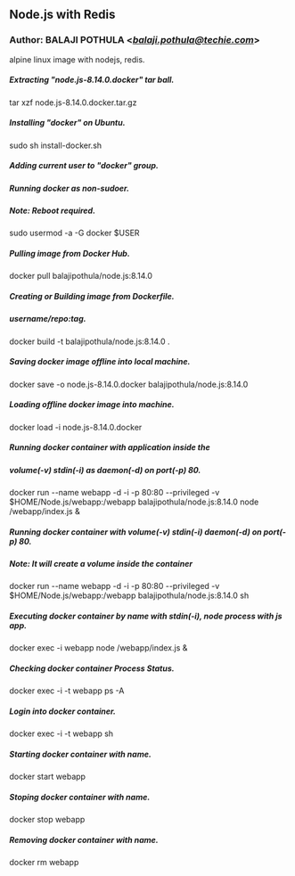 ## Node.js with Redis
### Author: BALAJI POTHULA <*balaji.pothula@techie.com*>

alpine linux image with nodejs, redis.

##### Extracting "node.js-8.14.0.docker" tar ball.
tar xzf node.js-8.14.0.docker.tar.gz

##### Installing "docker" on Ubuntu.
sudo sh install-docker.sh

##### Adding current user to "docker" group.
##### Running docker as non-sudoer.
##### Note: Reboot required.
sudo usermod -a -G docker $USER

##### Pulling image from Docker Hub.
docker pull balajipothula/node.js:8.14.0

##### Creating or Building image from Dockerfile.
##### username/repo:tag.
docker build -t balajipothula/node.js:8.14.0 .

##### Saving docker image offline into local machine.
docker save -o node.js-8.14.0.docker balajipothula/node.js:8.14.0

##### Loading offline docker image into machine.
docker load -i node.js-8.14.0.docker

##### Running docker container with application inside the 
##### volume(-v) stdin(-i) as daemon(-d) on port(-p) 80.
docker run --name webapp -d -i -p 80:80 --privileged -v $HOME/Node.js/webapp:/webapp balajipothula/node.js:8.14.0 node /webapp/index.js &

##### Running docker container with volume(-v) stdin(-i) daemon(-d) on port(-p) 80.
##### Note: It will create a volume inside the container
docker run --name webapp -d -i -p 80:80 --privileged -v $HOME/Node.js/webapp:/webapp balajipothula/node.js:8.14.0 sh

##### Executing docker container by name with stdin(-i), node process with js app.
docker exec -i webapp node /webapp/index.js &

##### Checking docker container Process Status.
docker exec -i -t webapp ps -A

##### Login into docker container.
docker exec -i -t webapp sh

##### Starting docker container with name.
docker start webapp

##### Stoping  docker container with name.
docker stop webapp

##### Removing docker container with name.
docker rm webapp
